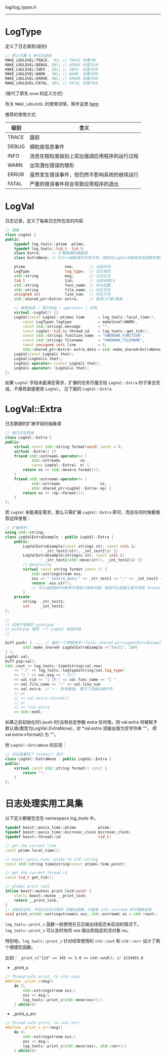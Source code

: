 log/log_types.h

---------------------------

# LogType

定义了日志类型(级别)

```cpp
// 默认内置 6 种日志级别
MAKE_LOGLEVEL(TRACE,  0); // TRACE 权重为0
MAKE_LOGLEVEL(DEBUG, 10); // DEBUG 权重为10
MAKE_LOGLEVEL(INFO , 20); // INFO  权重为20
MAKE_LOGLEVEL(WARN , 30); // WARN  权重为30
MAKE_LOGLEVEL(ERROR, 40); // ERROR 权重为40
MAKE_LOGLEVEL(FATAL, 50); // FATAL 权重为50
```
(替代了原先 `enum` 的定义方式)

有关 `MAKE_LOGLEVEL` 的使用详情，移步这里 [here](./loglevel.md)

推荐的使用方式:
 
| 级别 | 含义                                        |
|------|-------------------------------------------- |
| TRACE| 跟踪                                        |
| DEBUG| 细粒度信息事件                              |
| INFO | 消息在粗粒度级别上突出强调应用程序的运行过程|
| WARN | 出现潜在错误的情形                          |
| ERROR| 虽然发生错误事件，但仍然不影响系统的继续运行|
| FATAL| 严重的错误事件将会导致应用程序的退出        |

# LogVal

日志记录，定义了每条日志所包含的内容.

```cpp
// 摘要
class LogVal {
public:
	typedef log_tools::ptime  ptime;
	typedef log_tools::tid_t  tid_t;
	class Extra;     // 扩展数据的抽象类
	class ExtraNone; // Extra抽象类的实现子类，被用在LogVal的缺省构造函数参数中

	ptime                  now;       // 当前时间
	LogType                log_type;  // 日志类型
	std::string            msg;       // 日志正文
	tid_t                  tid;       // 当前线程id
	std::string            func_name; // 所在函数
	std::string            file_name; // 所在文件
	unsigned int           line_num;  // 所在行号
	std::shared_ptr<Extra> extra;     // 备用(扩展)数据

	// 缺省构造 / 拷贝构造 / operator= / 析构
	virtual ~LogVal() {}
	LogVal(const LogVal::ptime& time      = log_tools::local_time(), 
		const LogType& logtype            = makelevel(WARN), 
		const std::string& message        = "",
		const LogVal::tid_t& thread_id    = log_tools::get_tid(),
		const std::string& function_name  = "UNKNOWN_FUNCTION",
		const std::string& filename       = "UNKNOWN_FILENAME",
		const unsigned int& line          = 0,
		std::shared_ptr<Extra> extra_data = std::make_shared<ExtraNone>());
	LogVal(const LogVal& that);
	LogVal(LogVal&& that);
	LogVal& operator= (const LogVal& that);
	LogVal& operator= (LogVal&& that);
};
```

如果 `LogVal` 字段未能满足需求，扩展的任务尽量交给 `LogVal::Extra` 的子类去完成，不推荐直接更改 `LogVal`， 见下面的 `LogVal::Extra`.

# LogVal::Extra

日志数据的扩展字段的抽象类

```cpp
// 接口比较简单
class LogVal::Extra {
public:
	virtual const std::string format(void) const = 0;
	virtual ~Extra() {}
	friend std::ostream& operator<< (
			std::ostream&         os, 
			const LogVal::Extra&  e) {
		return os << std::move(e.format());
	}
	friend std::ostream& operator<< (
			std::ostream&                  os, 
			std::shared_ptr<LogVal::Extra> ep) {
		return os << (ep->format());
	}
};
```

若 `LogVal` 未能满足需求，那么只需扩展 `LogVal::Extra` 即可，而且任何时候都推荐这样使用：

```cpp
// 扩展样例：
using std::string;
class LogValExtraExample : public LogVal::Extra {
	public:
		LogValExtraExample(const string& str, const int& i)
				: _str_test1(str), _int_test2(i) {}
		LogValExtraExample(string&& str, const int& i)
				: _str_test1(std::move(str)), _int_test2(i) {}
		// @overwrite
		virtual const string format const () {
			std::ostringstream oss;
			oss << " {extra_data:" << _str_test1 << ","	<< _int_test2 << "}"; 
			return  oss.str(); 
			// 可以返回临时对象而不用担心效率问题，原因可以查看父类中调用 format()位置的代码
		}
	private:
		string  _str_test1;
		int     _int_test2;
};
 
//
// 应用于容器的 push/pop
// push/pop 接受 一个 LogVal 类型的值
//

buff.push( { ..., // 最后一个参数填写一个std::shared_ptr<LogValExtraExample>对象即可
		std::make_shared< LogValExtraExample >("test1", 100)
} );
LogVal val;
buff.pop(val);
std::cout << log_tools::time2string(val.now)
	<< " [" << log_tools::logtype2string(val.log_type) 
	<< "] " << val.msg << " [t:" 
	<< val.tid << "] [F:" << val.func_name << "] " 
	<< val.file_name << ":" << val.line_num 
	<< val.extra  // <-- 附加数据, 重写了流输出操作符 
	// or 
	// << val.extra->format()
	// or
	// << *val.extra
	<< std::endl;
```

如果之前初始化时( push 时)没有给定参数 extra 任何值，则 val.extra 将被赋予默认值(类型为LogVal::ExtraNone)，对 *val.extra 流输出值为空字符串 ""， 即 val.extra->format() 为 ""。

附 `LogVal::ExtraNone` 的实现：

```cpp
// 仅仅是重写了 format() 而已
class LogVal::ExtraNone : public LogVal::Extra {
public:
	virtual const std::string format() const {
		return "";
	}
};
```

# 日志处理实用工具集

以下定义都被包含在 namespace log_tools 中。

```cpp
typedef boost::posix_time::ptime          ptime;
typedef boost::posix_time::microsec_clock microsec_clock;
typedef boost::thread::id                 tid_t;

// get the current time
const ptime local_time();

// boost::posix_time::ptime to std::string
const std::string time2string(const ptime& time_point);

// get the current thread id
const tid_t get_tid();

// global print lock
inline boost::mutex& print_lock(void) {
	static boost::mutex __print_lock;
	return __print_lock;
}
// 线程安全的，不经过日志仓库的 流输出函数，只要是 std::ostream 的子类都适用
void print_s(std::ostringstream&& oss, std::ostream& os = std::cout);

```

`log_tools::print_s` 函数一般使用在日志输出线程还未启动的情况下，`log_tools::print_s` 可以及时地将 oss 输出到指定的流对象 os。

特别地，`log_tools::print_s` 针对经常使用的 `std::cout` 和 `std::cerr` 设计了两个便捷宏函数。

比如： `_print_s("123" << 345 << 5.0 << std::endl); // 1233455.0`

* _print_s 

```cpp
// Thread-safe print, to std::cout
#define _print_s(msg)\
	do {\
		std::ostringstream oss;\
		oss << msg;\
		log_tools::print_s(std::move(oss));\
	} while(0) 

```
* _print_s_err

```cpp
// Thread-safe print, to std::cerr
#define _print_s_err(msg)\
	do {\
		std::ostringstream oss;\
		oss << msg;\
		log_tools::print_s(std::move(oss), std::cerr);\
	} while(0) 
```
